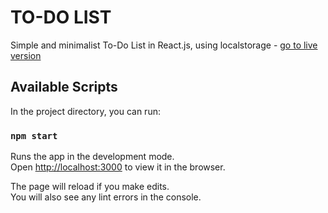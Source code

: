 # TO-DO LIST
Simple and minimalist To-Do List in React.js, using localstorage - [go to live version](https://rd-todo-list-app.netlify.com/)

## Available Scripts

In the project directory, you can run:

### `npm start`

Runs the app in the development mode.<br>
Open [http://localhost:3000](http://localhost:3000) to view it in the browser.

The page will reload if you make edits.<br>
You will also see any lint errors in the console.
